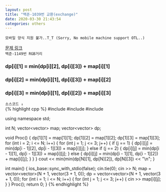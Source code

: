 ```yaml
---  
layout: post  
title: "백준-1039번 교환(exchange)"  
date: 2020-03-30 21:43:54  
categories: others  
---  
```

`모바일 양식 지원 불가..T_T (Sorry, No mobile machine support OTL..) `

<a href="https://www.acmicpc.net/problem/1149" target="_blank">문제 링크</a>  
`백준-1149번 RGB거리`  

<h3>dp[i][1] = min(dp[i][2], dp[i][3]) + map[i][1]</h3>
<h3>dp[i][2] = min(dp[i][1], dp[i][3]) + map[i][2]</h3>
<h3>dp[i][3] = min(dp[i][1], dp[i][2]) + map[i][3]</h3>  

`소스코드 ↓`  
{% highlight cpp %}
#include <iostream>
#include <vector>
#include <algorithm>

using namespace std;

int N;
vector<vector<int>> map;
vector<vector<int>> dp;

void Proc()
{
	dp[1][1] = map[1][1];
	dp[1][2] = map[1][2];
	dp[1][3] = map[1][3];
	for (int i = 2; i <= N; i++)
	{
		for (int j = 1; j <= 3; j++)
		{
			if (j == 1)
			{
				dp[i][j] = min(dp[i - 1][2], dp[i - 1][3]) + map[i][j];
			}
			else if (j == 2)
			{
				dp[i][j] = min(dp[i - 1][1], dp[i - 1][3]) + map[i][j];
			}
			else
			{
				dp[i][j] = min(dp[i - 1][1], dp[i - 1][2]) + map[i][j];
			}
		}
	}
	cout << min(min(dp[N][1], dp[N][2]), dp[N][3]) << "\n";
}

int main()
{
	ios_base::sync_with_stdio(false);
	cin.tie(0);
	cin >> N;
	map = vector<vector<int>>(N + 1, vector<int>(3 + 1, 0));
	dp = vector<vector<int>>(N + 1, vector<int>(3 + 1, 0));
	for (int i = 1; i <= N; i++)
	{
		for (int j = 1; j <= 3; j++)
		{
			cin >> map[i][j];
		}
	}
	Proc();
	return 0;
}
{% endhighlight %}
